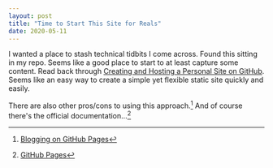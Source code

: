 ```yaml
---
layout: post
title: "Time to Start This Site for Reals"
date: 2020-05-11
---
```


I wanted a place to stash technical tidbits I come across. Found this sitting in my repo. Seems like a good place to start to at least capture some content. Read back through [Creating and Hosting a Personal Site on GitHub](http://jmcglone.com/guides/github-pages/ "A step-by-step beginner's guide to creating a personal website and blog using Jekyll and hosting it for free using GitHub Pages."). Seems like an easy way to create a simple yet flexible static site quickly and easily.

There are also other pros/cons to using this approach.[^1] And of course there's the official documentation...[^2]

[^1]: [Blogging on GitHub Pages](https://www.bloggingpro.com/archives/2018/04/04/42537/ "The Pros and Cons")
[^2]: [GitHub Pages](https://pages.github.com/ "Websites for you and your projects.")